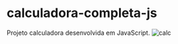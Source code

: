 # calculadora-completa-js

Projeto calculadora desenvolvida em JavaScript.
![calc](https://user-images.githubusercontent.com/14636384/138754303-aa7f8e6b-5232-4f2b-b90c-1613c8d1ec36.PNG)
